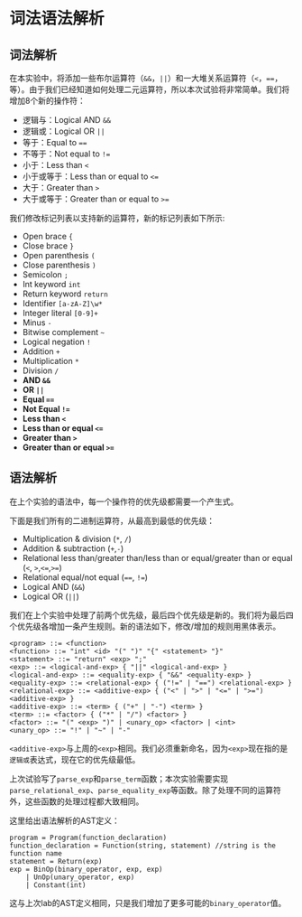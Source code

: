 # 词法语法解析

## 词法解析

在本实验中，将添加一些布尔运算符（`&&`，`||`）和一大堆关系运算符（`<`，`==`，等）。由于我们已经知道如何处理二元运算符，所以本次试验将非常简单。我们将增加8个新的操作符：

- 逻辑与：Logical AND `&&`
- 逻辑或：Logical OR `||`
- 等于：Equal to `==`
- 不等于：Not equal to `!=`
- 小于：Less than `<`
- 小于或等于：Less than or equal to `<=`
- 大于：Greater than `>`
- 大于或等于：Greater than or equal to `>=`
  
我们修改标记列表以支持新的运算符，新的标记列表如下所示:

- Open brace `{`
- Close brace `}`
- Open parenthesis `(`
- Close parenthesis `)`
- Semicolon `;`
- Int keyword `int`
- Return keyword `return`
- Identifier `[a-zA-Z]\w*`
- Integer literal `[0-9]+`
- Minus `-`
- Bitwise complement `~`
- Logical negation `!`
- Addition `+`
- Multiplication `*`
- Division `/`
- **AND `&&`**
- **OR `||`**
- **Equal `==`**
- **Not Equal `!=`**
- **Less than `<`**
- **Less than or equal `<=`**
- **Greater than `>`**
- **Greater than or equal `>=`**

## 语法解析

在上个实验的语法中，每一个操作符的优先级都需要一个产生式。

下面是我们所有的二进制运算符，从最高到最低的优先级：

- Multiplication & division (`*`, `/`)
- Addition & subtraction (`+`,`-`)
- Relational less than/greater than/less than or equal/greater than or equal (`<`, `>`,`<=`,`>=`)
- Relational equal/not equal (`==`, `!=`)
- Logical AND (`&&`)
- Logical OR (`||`)

我们在上个实验中处理了前两个优先级，最后四个优先级是新的。我们将为最后四个优先级各增加一条产生规则。新的语法如下，修改/增加的规则用黑体表示。

```
<program> ::= <function>
<function> ::= "int" <id> "(" ")" "{" <statement> "}"
<statement> ::= "return" <exp> ";"
<exp> ::= <logical-and-exp> { "||" <logical-and-exp> }
<logical-and-exp> ::= <equality-exp> { "&&" <equality-exp> }
<equality-exp> ::= <relational-exp> { ("!=" | "==") <relational-exp> }
<relational-exp> ::= <additive-exp> { ("<" | ">" | "<=" | ">=") <additive-exp> }
<additive-exp> ::= <term> { ("+" | "-") <term> }
<term> ::= <factor> { ("*" | "/") <factor> }
<factor> ::= "(" <exp> ")" | <unary_op> <factor> | <int>
<unary_op> ::= "!" | "~" | "-"
```

`<additive-exp>`与上周的`<exp>`相同。我们必须重新命名，因为`<exp>`现在指的是`逻辑或`表达式，现在它的优先级最低。

上次试验写了`parse_exp`和`parse_term`函数；本次实验需要实现`parse_relational_exp`、`parse_equality_exp`等函数。除了处理不同的运算符外，这些函数的处理过程都大致相同。

这里给出语法解析的AST定义：

```
program = Program(function_declaration)
function_declaration = Function(string, statement) //string is the function name
statement = Return(exp)
exp = BinOp(binary_operator, exp, exp) 
    | UnOp(unary_operator, exp) 
    | Constant(int)
```

这与上次lab的AST定义相同，只是我们增加了更多可能的`binary_operator`值。
